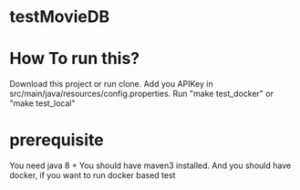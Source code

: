 # testMovieDB
# How To run this?
Download this project or run clone.
Add you APIKey in src/main/java/resources/config.properties.
Run "make test_docker" or "make test_local"

# prerequisite
You need java 8 +
You should have maven3 installed. 
And you should have docker, if you want to run docker based test
